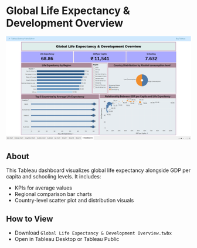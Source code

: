 # Global Life Expectancy & Development Overview

![Dashboard Screenshot](Global-Life-Expectancy-Screenshot.png)

## About
This Tableau dashboard visualizes global life expectancy alongside GDP per capita and schooling levels. It includes:

- KPIs for average values
- Regional comparison bar charts
- Country-level scatter plot and distribution visuals

## How to View
- Download `Global Life Expectancy & Development Overview.twbx`
- Open in Tableau Desktop or Tableau Public
